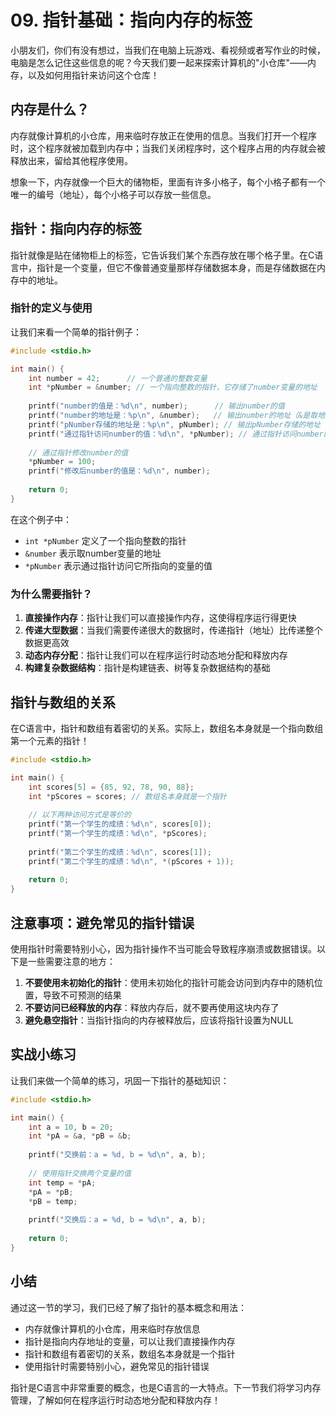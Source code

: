 # 09. 指针基础：指向内存的标签

小朋友们，你们有没有想过，当我们在电脑上玩游戏、看视频或者写作业的时候，电脑是怎么记住这些信息的呢？今天我们要一起来探索计算机的"小仓库"——内存，以及如何用指针来访问这个仓库！

## 内存是什么？

内存就像计算机的小仓库，用来临时存放正在使用的信息。当我们打开一个程序时，这个程序就被加载到内存中；当我们关闭程序时，这个程序占用的内存就会被释放出来，留给其他程序使用。

想象一下，内存就像一个巨大的储物柜，里面有许多小格子，每个小格子都有一个唯一的编号（地址），每个小格子可以存放一些信息。

## 指针：指向内存的标签

指针就像是贴在储物柜上的标签，它告诉我们某个东西存放在哪个格子里。在C语言中，指针是一个变量，但它不像普通变量那样存储数据本身，而是存储数据在内存中的地址。

### 指针的定义与使用

让我们来看一个简单的指针例子：

```c
#include <stdio.h>

int main() {
    int number = 42;      // 一个普通的整数变量
    int *pNumber = &number; // 一个指向整数的指针，它存储了number变量的地址
    
    printf("number的值是：%d\n", number);      // 输出number的值
    printf("number的地址是：%p\n", &number);   // 输出number的地址（&是取地址运算符）
    printf("pNumber存储的地址是：%p\n", pNumber); // 输出pNumber存储的地址
    printf("通过指针访问number的值：%d\n", *pNumber); // 通过指针访问number的值（*是解引用运算符）
    
    // 通过指针修改number的值
    *pNumber = 100;
    printf("修改后number的值是：%d\n", number);
    
    return 0;
}
```

在这个例子中：
- `int *pNumber` 定义了一个指向整数的指针
- `&number` 表示取number变量的地址
- `*pNumber` 表示通过指针访问它所指向的变量的值

### 为什么需要指针？

1. **直接操作内存**：指针让我们可以直接操作内存，这使得程序运行得更快
2. **传递大型数据**：当我们需要传递很大的数据时，传递指针（地址）比传递整个数据更高效
3. **动态内存分配**：指针让我们可以在程序运行时动态地分配和释放内存
4. **构建复杂数据结构**：指针是构建链表、树等复杂数据结构的基础

## 指针与数组的关系

在C语言中，指针和数组有着密切的关系。实际上，数组名本身就是一个指向数组第一个元素的指针！

```c
#include <stdio.h>

int main() {
    int scores[5] = {85, 92, 78, 90, 88};
    int *pScores = scores; // 数组名本身就是一个指针
    
    // 以下两种访问方式是等价的
    printf("第一个学生的成绩：%d\n", scores[0]);
    printf("第一个学生的成绩：%d\n", *pScores);
    
    printf("第二个学生的成绩：%d\n", scores[1]);
    printf("第二个学生的成绩：%d\n", *(pScores + 1));
    
    return 0;
}
```

## 注意事项：避免常见的指针错误

使用指针时需要特别小心，因为指针操作不当可能会导致程序崩溃或数据错误。以下是一些需要注意的地方：

1. **不要使用未初始化的指针**：使用未初始化的指针可能会访问到内存中的随机位置，导致不可预测的结果
2. **不要访问已经释放的内存**：释放内存后，就不要再使用这块内存了
3. **避免悬空指针**：当指针指向的内存被释放后，应该将指针设置为NULL

## 实战小练习

让我们来做一个简单的练习，巩固一下指针的基础知识：

```c
#include <stdio.h>

int main() {
    int a = 10, b = 20;
    int *pA = &a, *pB = &b;
    
    printf("交换前：a = %d, b = %d\n", a, b);
    
    // 使用指针交换两个变量的值
    int temp = *pA;
    *pA = *pB;
    *pB = temp;
    
    printf("交换后：a = %d, b = %d\n", a, b);
    
    return 0;
}
```

## 小结

通过这一节的学习，我们已经了解了指针的基本概念和用法：

- 内存就像计算机的小仓库，用来临时存放信息
- 指针是指向内存地址的变量，可以让我们直接操作内存
- 指针和数组有着密切的关系，数组名本身就是一个指针
- 使用指针时需要特别小心，避免常见的指针错误

指针是C语言中非常重要的概念，也是C语言的一大特点。下一节我们将学习内存管理，了解如何在程序运行时动态地分配和释放内存！